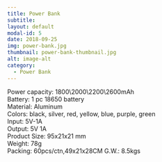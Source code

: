 ```yaml
---
title: Power Bank
subtitle: 
layout: default
modal-id: 5
date: 2018-09-25
img: power-bank.jpg
thumbnail: power-bank-thumbnail.jpg
alt: image-alt
category: 
  - Power Bank
---
```


Power capacity: 1800\2000\2200\2600mAh<br>
Battery: 1 pc 18650 battery<br>
Material: Aluminum<br>
Colors: black, silver, red, yellow, blue, purple, green<br>
Input: 5V-1A<br>
Output: 5V 1A<br>
Product Size: 95x21x21 mm<br>
Weight: 78g<br>
Packing: 60pcs/ctn,49x21x28CM G.W.: 8.5kgs<br>